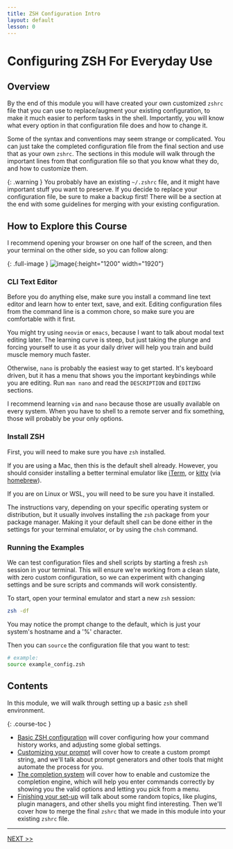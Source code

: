 ```yaml
---
title: ZSH Configuration Intro
layout: default
lesson: 0
---
```

# Configuring ZSH For Everyday Use

## Overview

By the end of this module you will have created your own customized `zshrc` file that you can use to replace/augment your existing configuration, to make it much easier to perform tasks in the shell. Importantly, you will know what every option in that configuration file does and how to change it.

Some of the syntax and conventions may seem strange or complicated. You can just take the completed configuration file from the final section and use that as your own `zshrc`. The sections in this module will walk through the important lines from that configuration file so that you know what they do, and how to customize them.

{: .warning }
You probably have an existing `~/.zshrc` file, and it might have important stuff you want to preserve. If you decide to replace your configuration file, be sure to make a backup first! There will be a section at the end with some guidelines for merging with your existing configuration.

## How to Explore this Course

I recommend opening your browser on one half of the screen, and then your terminal on the other side, so you can follow along:

{: .full-image }
![image](../img/side-by-side.avif){:height="1200" width="1920"}

### CLI Text Editor

Before you do anything else, make sure you install a command line text editor and learn how to enter text, save, and exit. Editing configuration files from the command line is a common chore, so make sure you are comfortable with it first.

You might try using `neovim` or `emacs`, because I want to talk about modal text editing later. The learning curve is steep, but just taking the plunge and forcing yourself to use it as your daily driver will help you train and build muscle memory much faster.

Otherwise, `nano` is probably the easiest way to get started. It's keyboard driven, but it has a menu that shows you the important keybindings while you are editing. Run `man nano` and read the `DESCRIPTION` and `EDITING` sections.

I recommend learning `vim` and `nano` because those are usually available on every system. When you have to shell to a remote server and fix something, those will probably be your only options.

### Install ZSH

First, you will need to make sure you have `zsh` installed.

If you are using a Mac, then this is the default shell already. However, you should consider installing a better terminal emulator like [iTerm](https://iterm2.com/), or [kitty](https://github.com/kovidgoyal/kitty) (via [homebrew](https://brew.sh/)). 

If you are on Linux or WSL, you will need to be sure you have it installed.

The instructions vary, depending on your specific operating system or distribution, but it usually involves installing the `zsh` package from your package manager. Making it your default shell can be done either in the settings for your terminal emulator, or by using the `chsh` command.

### Running the Examples

We can test configuration files and shell scripts by starting a fresh `zsh` session in your terminal. This will ensure we're working from a clean slate, with zero custom configuration, so we can experiment with changing settings and be sure scripts and commands will work consistently.

To start, open your terminal emulator and start a new `zsh` session:

```zsh
zsh -df
```

You may notice the prompt change to the default, which is just your system's hostname and a '%' character.

Then you can `source` the configuration file that you want to test:

```zsh
# example:
source example_config.zsh
```

## Contents

In this module, we will walk through setting up a basic `zsh` shell environment.

{: .course-toc }
- [Basic ZSH configuration](./01_zsh-config) will cover configuring how your command history works, and adjusting some global settings.
- [Customizing your prompt](./02_prompt) will cover how to create a custom prompt string, and we'll talk about prompt generators and other tools that might automate the process for you.
- [The completion system](./03_completion) will cover how to enable and customize the completion engine, which will help you enter commands correctly by showing you the valid options and letting you pick from a menu.
- [Finishing your set-up](./04_complete-setup) will talk about some random topics, like plugins, plugin managers, and other shells you might find interesting. Then we'll cover how to merge the final `zshrc` that we made in this module into your existing `zshrc` file.

---

[NEXT >>](./01_zsh-config)
